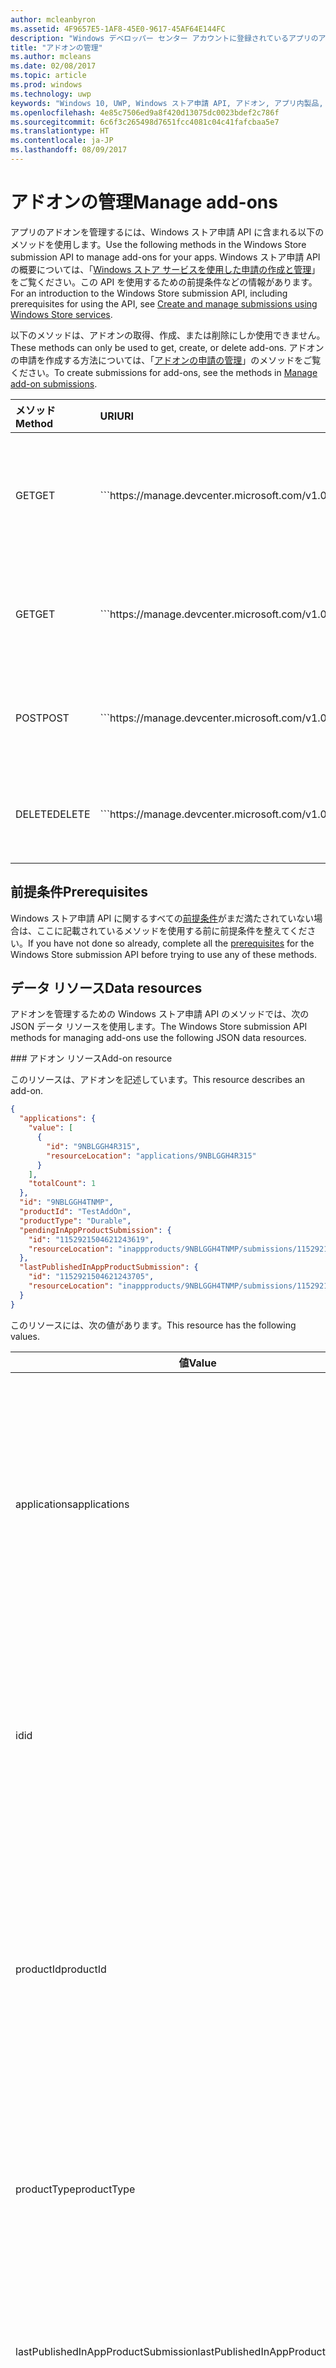```yaml
---
author: mcleanbyron
ms.assetid: 4F9657E5-1AF8-45E0-9617-45AF64E144FC
description: "Windows デベロッパー センター アカウントに登録されているアプリのアドオンを管理するには、Windows ストア申請 API に含まれる以下のメソッドを使用します。"
title: "アドオンの管理"
ms.author: mcleans
ms.date: 02/08/2017
ms.topic: article
ms.prod: windows
ms.technology: uwp
keywords: "Windows 10, UWP, Windows ストア申請 API, アドオン, アプリ内製品, IAP"
ms.openlocfilehash: 4e85c7506ed9a8f420d13075dc0023bdef2c786f
ms.sourcegitcommit: 6c6f3c265498d7651fcc4081c04c41fafcbaa5e7
ms.translationtype: HT
ms.contentlocale: ja-JP
ms.lasthandoff: 08/09/2017
---
```

# <a name="manage-add-ons"></a><span data-ttu-id="c93cd-104">アドオンの管理</span><span class="sxs-lookup"><span data-stu-id="c93cd-104">Manage add-ons</span></span>

<span data-ttu-id="c93cd-105">アプリのアドオンを管理するには、Windows ストア申請 API に含まれる以下のメソッドを使用します。</span><span class="sxs-lookup"><span data-stu-id="c93cd-105">Use the following methods in the Windows Store submission API to manage add-ons for your apps.</span></span> <span data-ttu-id="c93cd-106">Windows ストア申請 API の概要については、「[Windows ストア サービスを使用した申請の作成と管理](create-and-manage-submissions-using-windows-store-services.md)」をご覧ください。この API を使用するための前提条件などの情報があります。</span><span class="sxs-lookup"><span data-stu-id="c93cd-106">For an introduction to the Windows Store submission API, including prerequisites for using the API, see [Create and manage submissions using Windows Store services](create-and-manage-submissions-using-windows-store-services.md).</span></span>

<span data-ttu-id="c93cd-107">以下のメソッドは、アドオンの取得、作成、または削除にしか使用できません。</span><span class="sxs-lookup"><span data-stu-id="c93cd-107">These methods can only be used to get, create, or delete add-ons.</span></span> <span data-ttu-id="c93cd-108">アドオンの申請を作成する方法については、「[アドオンの申請の管理](manage-add-on-submissions.md)」のメソッドをご覧ください。</span><span class="sxs-lookup"><span data-stu-id="c93cd-108">To create submissions for add-ons, see the methods in [Manage add-on submissions](manage-add-on-submissions.md).</span></span>

<table>
<colgroup>
<col width="10%" />
<col width="30%" />
<col width="60%" />
</colgroup>
<thead>
<tr class="header">
<th align="left"><span data-ttu-id="c93cd-109">メソッド</span><span class="sxs-lookup"><span data-stu-id="c93cd-109">Method</span></span></th>
<th align="left"><span data-ttu-id="c93cd-110">URI</span><span class="sxs-lookup"><span data-stu-id="c93cd-110">URI</span></span></th>
<th align="left"><span data-ttu-id="c93cd-111">説明</span><span class="sxs-lookup"><span data-stu-id="c93cd-111">Description</span></span></th>
</tr>
</thead>
<tbody>
<tr>
<td align="left"><span data-ttu-id="c93cd-112">GET</span><span class="sxs-lookup"><span data-stu-id="c93cd-112">GET</span></span></td>
<td align="left">```https://manage.devcenter.microsoft.com/v1.0/my/inappproducts```</td>
<td align="left">[<span data-ttu-id="c93cd-113">アプリのすべてのアドオンを取得します</span><span class="sxs-lookup"><span data-stu-id="c93cd-113">Get all add-ons for your apps</span></span>](get-all-add-ons.md)</td>
</tr>
<tr>
<td align="left"><span data-ttu-id="c93cd-114">GET</span><span class="sxs-lookup"><span data-stu-id="c93cd-114">GET</span></span></td>
<td align="left">```https://manage.devcenter.microsoft.com/v1.0/my/inappproducts/{inAppProductId}```</td>
<td align="left">[<span data-ttu-id="c93cd-115">特定のアドオンを取得します</span><span class="sxs-lookup"><span data-stu-id="c93cd-115">Get a specific add-on</span></span>](get-an-add-on.md)</td>
</tr>
<tr>
<td align="left"><span data-ttu-id="c93cd-116">POST</span><span class="sxs-lookup"><span data-stu-id="c93cd-116">POST</span></span></td>
<td align="left">```https://manage.devcenter.microsoft.com/v1.0/my/inappproducts```</td>
<td align="left">[<span data-ttu-id="c93cd-117">アドオンを作成します</span><span class="sxs-lookup"><span data-stu-id="c93cd-117">Create an add-on</span></span>](create-an-add-on.md)</td>
</tr>
<tr>
<td align="left"><span data-ttu-id="c93cd-118">DELETE</span><span class="sxs-lookup"><span data-stu-id="c93cd-118">DELETE</span></span></td>
<td align="left">```https://manage.devcenter.microsoft.com/v1.0/my/inappproducts/{inAppProductId}```</td>
<td align="left">[<span data-ttu-id="c93cd-119">アドオンを削除します</span><span class="sxs-lookup"><span data-stu-id="c93cd-119">Delete an add-on</span></span>](delete-an-add-on.md)</td>
</tr>
</tbody>
</table>

## <a name="prerequisites"></a><span data-ttu-id="c93cd-120">前提条件</span><span class="sxs-lookup"><span data-stu-id="c93cd-120">Prerequisites</span></span>

<span data-ttu-id="c93cd-121">Windows ストア申請 API に関するすべての[前提条件](create-and-manage-submissions-using-windows-store-services.md#prerequisites)がまだ満たされていない場合は、ここに記載されているメソッドを使用する前に前提条件を整えてください。</span><span class="sxs-lookup"><span data-stu-id="c93cd-121">If you have not done so already, complete all the [prerequisites](create-and-manage-submissions-using-windows-store-services.md#prerequisites) for the Windows Store submission API before trying to use any of these methods.</span></span>

## <a name="data-resources"></a><span data-ttu-id="c93cd-122">データ リソース</span><span class="sxs-lookup"><span data-stu-id="c93cd-122">Data resources</span></span>

<span data-ttu-id="c93cd-123">アドオンを管理するための Windows ストア申請 API のメソッドでは、次の JSON データ リソースを使用します。</span><span class="sxs-lookup"><span data-stu-id="c93cd-123">The Windows Store submission API methods for managing add-ons use the following JSON data resources.</span></span>

<span id="add-on-object" />
### <a name="add-on-resource"></a><span data-ttu-id="c93cd-124">アドオン リソース</span><span class="sxs-lookup"><span data-stu-id="c93cd-124">Add-on resource</span></span>

<span data-ttu-id="c93cd-125">このリソースは、アドオンを記述しています。</span><span class="sxs-lookup"><span data-stu-id="c93cd-125">This resource describes an add-on.</span></span>

```json
{
  "applications": {
    "value": [
      {
        "id": "9NBLGGH4R315",
        "resourceLocation": "applications/9NBLGGH4R315"
      }
    ],
    "totalCount": 1
  },
  "id": "9NBLGGH4TNMP",
  "productId": "TestAddOn",
  "productType": "Durable",
  "pendingInAppProductSubmission": {
    "id": "1152921504621243619",
    "resourceLocation": "inappproducts/9NBLGGH4TNMP/submissions/1152921504621243619"
  },
  "lastPublishedInAppProductSubmission": {
    "id": "1152921504621243705",
    "resourceLocation": "inappproducts/9NBLGGH4TNMP/submissions/1152921504621243705"
  }
}
```

<span data-ttu-id="c93cd-126">このリソースには、次の値があります。</span><span class="sxs-lookup"><span data-stu-id="c93cd-126">This resource has the following values.</span></span>

| <span data-ttu-id="c93cd-127">値</span><span class="sxs-lookup"><span data-stu-id="c93cd-127">Value</span></span>      | <span data-ttu-id="c93cd-128">型</span><span class="sxs-lookup"><span data-stu-id="c93cd-128">Type</span></span>   | <span data-ttu-id="c93cd-129">説明</span><span class="sxs-lookup"><span data-stu-id="c93cd-129">Description</span></span>        |
|------------|--------|--------------|
| <span data-ttu-id="c93cd-130">applications</span><span class="sxs-lookup"><span data-stu-id="c93cd-130">applications</span></span>      | <span data-ttu-id="c93cd-131">array</span><span class="sxs-lookup"><span data-stu-id="c93cd-131">array</span></span>  | <span data-ttu-id="c93cd-132">このアドオンが関連付けられるアプリを表す 1 つの[アプリケーション リソース](#application-object)を格納する配列です。</span><span class="sxs-lookup"><span data-stu-id="c93cd-132">An array that contains one [application resource](#application-object) that represents the app that this add-on is associated with.</span></span> <span data-ttu-id="c93cd-133">この配列でサポートされる項目は 1 つのみです。</span><span class="sxs-lookup"><span data-stu-id="c93cd-133">Only one item is supported in this array.</span></span>  |
| <span data-ttu-id="c93cd-134">id</span><span class="sxs-lookup"><span data-stu-id="c93cd-134">id</span></span> | <span data-ttu-id="c93cd-135">string</span><span class="sxs-lookup"><span data-stu-id="c93cd-135">string</span></span>  | <span data-ttu-id="c93cd-136">アドオンのストア ID です。</span><span class="sxs-lookup"><span data-stu-id="c93cd-136">The Store ID of the add-on.</span></span> <span data-ttu-id="c93cd-137">この値は、ストアによって提供されます。</span><span class="sxs-lookup"><span data-stu-id="c93cd-137">This value is supplied by the Store.</span></span> <span data-ttu-id="c93cd-138">ストア ID の例は 9NBLGGH4TNMP です。</span><span class="sxs-lookup"><span data-stu-id="c93cd-138">An example Store ID is 9NBLGGH4TNMP.</span></span>  |
| <span data-ttu-id="c93cd-139">productId</span><span class="sxs-lookup"><span data-stu-id="c93cd-139">productId</span></span> | <span data-ttu-id="c93cd-140">string</span><span class="sxs-lookup"><span data-stu-id="c93cd-140">string</span></span>  | <span data-ttu-id="c93cd-141">アドオンの製品 ID です。</span><span class="sxs-lookup"><span data-stu-id="c93cd-141">The product ID of the add-on.</span></span> <span data-ttu-id="c93cd-142">これは、アドオンの作成時に開発者が指定した ID です。</span><span class="sxs-lookup"><span data-stu-id="c93cd-142">This is the ID that was provided by the developer when the add-on was created.</span></span> <span data-ttu-id="c93cd-143">詳しくは、「[IAP の製品の種類と製品 ID を設定する](https://msdn.microsoft.com/windows/uwp/publish/set-your-iap-product-id)」をご覧ください。</span><span class="sxs-lookup"><span data-stu-id="c93cd-143">For more information, see [Set your product type and product ID](https://msdn.microsoft.com/windows/uwp/publish/set-your-iap-product-id).</span></span> |
| <span data-ttu-id="c93cd-144">productType</span><span class="sxs-lookup"><span data-stu-id="c93cd-144">productType</span></span> | <span data-ttu-id="c93cd-145">string</span><span class="sxs-lookup"><span data-stu-id="c93cd-145">string</span></span>  | <span data-ttu-id="c93cd-146">アドオンの製品の種類です。</span><span class="sxs-lookup"><span data-stu-id="c93cd-146">The product type of the add-on.</span></span> <span data-ttu-id="c93cd-147">値 **Durable** と **Consumable** がサポートされています。</span><span class="sxs-lookup"><span data-stu-id="c93cd-147">The following values are supported: **Durable** and **Consumable**.</span></span>  |
| <span data-ttu-id="c93cd-148">lastPublishedInAppProductSubmission</span><span class="sxs-lookup"><span data-stu-id="c93cd-148">lastPublishedInAppProductSubmission</span></span>       | <span data-ttu-id="c93cd-149">object</span><span class="sxs-lookup"><span data-stu-id="c93cd-149">object</span></span> | <span data-ttu-id="c93cd-150">アドオンの最後に公開された申請に関する情報を提供する[申請のリソース](#submission-object)。</span><span class="sxs-lookup"><span data-stu-id="c93cd-150">A [submission resource](#submission-object) that provides information about the last published submission for the add-on.</span></span>         |
| <span data-ttu-id="c93cd-151">pendingInAppProductSubmission</span><span class="sxs-lookup"><span data-stu-id="c93cd-151">pendingInAppProductSubmission</span></span>        | <span data-ttu-id="c93cd-152">object</span><span class="sxs-lookup"><span data-stu-id="c93cd-152">object</span></span>  |  <span data-ttu-id="c93cd-153">アドオンの現在保留中の申請に関する情報を提供する[申請のリソース](#submission-object)。</span><span class="sxs-lookup"><span data-stu-id="c93cd-153">A [submission resource](#submission-object) that provides information about the current pending submission for the add-on.</span></span>  |   |

<span id="application-object" />
### <a name="application-resource"></a><span data-ttu-id="c93cd-154">アプリケーション リソース</span><span class="sxs-lookup"><span data-stu-id="c93cd-154">Application resource</span></span>

<span data-ttu-id="c93cd-155">このリソースは、アドオンが関連付けられているアプリを説明します。</span><span class="sxs-lookup"><span data-stu-id="c93cd-155">This resource descries the app that an add-on is associated with.</span></span> <span data-ttu-id="c93cd-156">次の例は、このリソースの書式設定を示しています。</span><span class="sxs-lookup"><span data-stu-id="c93cd-156">The following example demonstrates the format of this resource.</span></span>

```json
{
  "applications": {
    "value": [
      {
        "id": "9NBLGGH4R315",
        "resourceLocation": "applications/9NBLGGH4R315"
      }
    ],
    "totalCount": 1
  },
}
```

<span data-ttu-id="c93cd-157">このリソースには、次の値があります。</span><span class="sxs-lookup"><span data-stu-id="c93cd-157">This resource has the following values.</span></span>

| <span data-ttu-id="c93cd-158">値</span><span class="sxs-lookup"><span data-stu-id="c93cd-158">Value</span></span>           | <span data-ttu-id="c93cd-159">型</span><span class="sxs-lookup"><span data-stu-id="c93cd-159">Type</span></span>    | <span data-ttu-id="c93cd-160">説明</span><span class="sxs-lookup"><span data-stu-id="c93cd-160">Description</span></span>        |
|-----------------|---------|-----------|
| <span data-ttu-id="c93cd-161">value</span><span class="sxs-lookup"><span data-stu-id="c93cd-161">value</span></span>            | <span data-ttu-id="c93cd-162">object</span><span class="sxs-lookup"><span data-stu-id="c93cd-162">object</span></span>  |  <span data-ttu-id="c93cd-163">次の値を格納するオブジェクトです。</span><span class="sxs-lookup"><span data-stu-id="c93cd-163">An object that contains the following values:</span></span> <br/><br/> <ul><li><span data-ttu-id="c93cd-164">*id*。</span><span class="sxs-lookup"><span data-stu-id="c93cd-164">*id*.</span></span> <span data-ttu-id="c93cd-165">アプリケーションのストア ID です。</span><span class="sxs-lookup"><span data-stu-id="c93cd-165">The Store ID of the app.</span></span> <span data-ttu-id="c93cd-166">ストア ID について詳しくは、「[アプリ ID の詳細の表示](https://msdn.microsoft.com/windows/uwp/publish/view-app-identity-details)」をご覧ください。</span><span class="sxs-lookup"><span data-stu-id="c93cd-166">For more information about the Store ID, see [View app identity details](https://msdn.microsoft.com/windows/uwp/publish/view-app-identity-details).</span></span></li><li><span data-ttu-id="c93cd-167">*resourceLocation*。</span><span class="sxs-lookup"><span data-stu-id="c93cd-167">*resourceLocation*.</span></span> <span data-ttu-id="c93cd-168">アプリの完全なデータを取得するために基本 ```https://manage.devcenter.microsoft.com/v1.0/my/``` 要求 URI に付加できる相対パス。</span><span class="sxs-lookup"><span data-stu-id="c93cd-168">A relative path that you can append to the base ```https://manage.devcenter.microsoft.com/v1.0/my/``` request URI to retrieve the complete data for the app.</span></span></li></ul>   |
| <span data-ttu-id="c93cd-169">totalCount</span><span class="sxs-lookup"><span data-stu-id="c93cd-169">totalCount</span></span>   | <span data-ttu-id="c93cd-170">int</span><span class="sxs-lookup"><span data-stu-id="c93cd-170">int</span></span>  | <span data-ttu-id="c93cd-171">応答本文の *applications* 配列のアプリ オブジェクトの数。</span><span class="sxs-lookup"><span data-stu-id="c93cd-171">The number of app objects in the *applications* array of the response body.</span></span>                                                                                                                                                 |

<span id="submission-object" />
### <a name="submission-resource"></a><span data-ttu-id="c93cd-172">申請のリソース</span><span class="sxs-lookup"><span data-stu-id="c93cd-172">Submission resource</span></span>

<span data-ttu-id="c93cd-173">このリソースは、アドオンの申請に関する情報を提供します。</span><span class="sxs-lookup"><span data-stu-id="c93cd-173">This resource provides information about a submission for an add-on.</span></span> <span data-ttu-id="c93cd-174">次の例は、このリソースの書式設定を示しています。</span><span class="sxs-lookup"><span data-stu-id="c93cd-174">The following example demonstrates the format of this resource.</span></span>

```json
{
  "pendingInAppProductSubmission": {
    "id": "1152921504621243619",
    "resourceLocation": "inappproducts/9NBLGGH4TNMP/submissions/1152921504621243619"
  },
}
```

<span data-ttu-id="c93cd-175">このリソースには、次の値があります。</span><span class="sxs-lookup"><span data-stu-id="c93cd-175">This resource has the following values.</span></span>

| <span data-ttu-id="c93cd-176">値</span><span class="sxs-lookup"><span data-stu-id="c93cd-176">Value</span></span>           | <span data-ttu-id="c93cd-177">型</span><span class="sxs-lookup"><span data-stu-id="c93cd-177">Type</span></span>    | <span data-ttu-id="c93cd-178">説明</span><span class="sxs-lookup"><span data-stu-id="c93cd-178">Description</span></span>     |
|-----------------|---------|------------------|
| <span data-ttu-id="c93cd-179">id</span><span class="sxs-lookup"><span data-stu-id="c93cd-179">id</span></span>            | <span data-ttu-id="c93cd-180">string</span><span class="sxs-lookup"><span data-stu-id="c93cd-180">string</span></span>  | <span data-ttu-id="c93cd-181">申請 ID。</span><span class="sxs-lookup"><span data-stu-id="c93cd-181">The ID of the submission.</span></span>    |
| <span data-ttu-id="c93cd-182">resourceLocation</span><span class="sxs-lookup"><span data-stu-id="c93cd-182">resourceLocation</span></span>   | <span data-ttu-id="c93cd-183">string</span><span class="sxs-lookup"><span data-stu-id="c93cd-183">string</span></span>  | <span data-ttu-id="c93cd-184">申請の完全なデータを取得するために基本 ```https://manage.devcenter.microsoft.com/v1.0/my/``` 要求 URI に付加できる相対パス。</span><span class="sxs-lookup"><span data-stu-id="c93cd-184">A relative path that you can append to the base ```https://manage.devcenter.microsoft.com/v1.0/my/``` request URI to retrieve the complete data for the submission.</span></span>     |
 
<span/>
## <a name="related-topics"></a><span data-ttu-id="c93cd-185">関連トピック</span><span class="sxs-lookup"><span data-stu-id="c93cd-185">Related topics</span></span>

* [<span data-ttu-id="c93cd-186">Windows ストア サービスを使用した申請の作成と管理</span><span class="sxs-lookup"><span data-stu-id="c93cd-186">Create and manage submissions using Windows Store services</span></span>](create-and-manage-submissions-using-windows-store-services.md)
* [<span data-ttu-id="c93cd-187">Windows ストア申請 API を使用したアドオンの申請の管理</span><span class="sxs-lookup"><span data-stu-id="c93cd-187">Manage add-on submissions using the Windows Store submission API</span></span>](manage-add-on-submissions.md)
* [<span data-ttu-id="c93cd-188">すべてのアドオンの入手</span><span class="sxs-lookup"><span data-stu-id="c93cd-188">Get all add-ons</span></span>](get-all-add-ons.md)
* [<span data-ttu-id="c93cd-189">アドオンの入手</span><span class="sxs-lookup"><span data-stu-id="c93cd-189">Get an add-on</span></span>](get-an-add-on.md)
* [<span data-ttu-id="c93cd-190">アドオンの作成</span><span class="sxs-lookup"><span data-stu-id="c93cd-190">Create an add-on</span></span>](create-an-add-on.md)
* [<span data-ttu-id="c93cd-191">アドオンの削除</span><span class="sxs-lookup"><span data-stu-id="c93cd-191">Delete an add-on</span></span>](delete-an-add-on.md)
